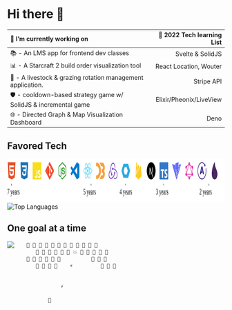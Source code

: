 # Hi there 👋

🔭 I’m currently working on                                           | 🌱 2022 Tech learning List
:---------------------------------------------------------            | ---------------------------:
📚 - An LMS app for frontend dev classes                              | Svelte & SolidJS                                                            
📊 - A Starcraft 2 build order visualization tool                     | React Location, Wouter
🐑 - A livestock & grazing rotation management application.           | Stripe API
🛡️ - cooldown-based strategy game w/ SolidJS & incremental game       | Elixir/Pheonix/LiveView
🌐 - Directed Graph & Map Visualization Dashboard                     | Deno

## Favored Tech

<img src="tech.svg" width="1200" height="100" alt="favored tech icons" title="HTML - CSS - JS - Git - Node - VSCode - React - D3.js - Redux - Web Components - Firebase - Next.js - Typescript - Vite - GraphQL - Apollo GraphQL - Elixir">
<br>

<img src="https://github-readme-stats.vercel.app/api/top-langs/?username=JamieVaughn&layout=compact" alt="Top Languages" />


<br />


## One goal at a time

<!--
<img src="https://github-readme-stats.vercel.app/api?username=JamieVaughn&show_icons=true&theme=gotham" alt="Github Stats" align="right" />
-->

<img src="https://github-readme-streak-stats.herokuapp.com/?user=JamieVaughn&theme=dark" align="left" >


        👾 👾 👾 👾 👾 👾 👾 👾 👾 👾 👾 👾
           👾 👾 👾 👾 👾 👾 💥 👾 👾 👾 👾 👾
        👾 👾 👾 👾 👾 👾          👾 👾 👾
           👾 👾 👾 👾    ⚡         👾 👾 👾
                       

                   ⚡

               📡



